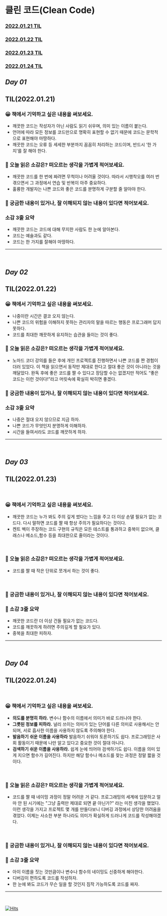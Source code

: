 # 클린 코드(Clean Code)

### [2022.01.21 TIL](#day-01)
### [2022.01.22 TIL](#day-02)
### [2022.01.23 TIL](#day-03)
### [2022.01.24 TIL](#day-04)

## **_Day 01_**
## TIL(2022.01.21) 


### 😀 책에서 기억하고 싶은 내용을 써보세요.
- 깨끗한 코드는 작성자가 아닌 사람도 읽기 쉬우며, 의미 있는 이름이 붙는다.
- 언어에 따라 모든 정보를 코드만으로 명확히 표현할 수 없기 때문에  코드는 문학적으로 표현해야 마땅하다.
- 깨끗한 코드는 오류 등 세세한 부분까지 꼼꼼히 처리하는 코드이며, 반드시 ‘한 가지’를 잘 해야 한다.

### 🤔 오늘 읽은 소감은? 떠오르는 생각을 가볍게 적어보세요.
- 깨끗한 코드를 한 번에 짜려면 무척이나 어려울 것이다. 따라서 시행착오를 여러 번 겪으면서 그 과정에서 연습 및 반복이 아주 중요하다.
- 훌륭한 개발자는 나쁜 코드와 좋은 코드를 분명하게 구분할 줄 알아야 한다.

### 🔎 궁금한 내용이 있거나, 잘 이해되지 않는 내용이 있다면 적어보세요.


### 소감 3줄 요약
- 깨끗한 코드는 코드에 대해 무지한 사람도 한 눈에 알아본다.
- 코드는 예술과도 같다.
- 코드는 한 가지를 잘해야 마땅하다.

---

</br>

## **_Day 02_**
## TIL(2022.01.22) 


### 😀 책에서 기억하고 싶은 내용을 써보세요.
- 나중이란 시간은 결코 오지 않는다.
- 나쁜 코드의 위험을 이해하지 못하는 관리자의 말을 따르는 행동은 프로그래머 답지 못하다.
- 코드를 최대한 깨끗하게 유지하는 습관을 들이는 것이 좋다.

### 🤔 오늘 읽은 소감은? 떠오르는 생각을 가볍게 적어보세요.
- 노마드 코더 강의를 들은 후에 개인 프로젝트를 진행하면서 나쁜 코드를 짠 경험이 더러 있었다. 이 책을 읽으면서 동작만 제대로 한다고 절대 좋은 것이 아니라는 것을 깨달았다. 완독 후에 좋은 코드를 짤 수 있다고 장담할 수는 없겠지만 적어도 “좋은 코드는 이런 것이다!”라고 머릿속에 확실히 박히면 좋겠다.


### 🔎 궁금한 내용이 있거나, 잘 이해되지 않는 내용이 있다면 적어보세요.


### 소감 3줄 요약
- 나중은 절대 오지 않으므로 지금 하자.
- 나쁜 코드가 무엇인지 분명하게 이해하자.
- 시간을 들여서라도 코드를 깨끗하게 하자.

---

</br>

## **_Day 03_**
## TIL(2022.01.23) 
</br>

### 😀 책에서 기억하고 싶은 내용을 써보세요.
- 깨끗한 코드는 누가 봐도 주의 깊게 썼다는 느낌을 주고 더 이상 손댈 필요가 없는 코드다. 다시 말하면 코드를 짤 때 항상 주의가 필요하다는 것이다.
- 켄트 벡이 주장하는 코드 구현의 규칙은 모든 테스트를 통과하고 중복이 없으며, 클래스나 메소드,함수 등을 최대한으로 줄이라는 것이다.
</br>


### 🤔 오늘 읽은 소감은? 떠오르는 생각을 가볍게 적어보세요.
- 코드를 짤 때 작은 단위로 쪼개서 하는 것이 좋다.

</br>

### 🔎 궁금한 내용이 있거나, 잘 이해되지 않는 내용이 있다면 적어보세요.



### 👀 소감 3줄 요약
- 깨끗한 코드란 더 이상 건들 필요가 없는 코드다.
- 코드를 깨끗하게 하려면 주의깊게 할 필요가 있다.
- 중복을 최대한 피하자.

---

</br>

## **_Day 04_**
## TIL(2022.01.24) 
</br>

### 😀 책에서 기억하고 싶은 내용을 써보세요.
- **의도를 분명히 하라.** 변수나 함수의 이름에서 의미가 바로 드러나야 한다.
- **그릇된 정보를 피하라.** 널리 쓰이는 의미가 있는 단어를 다른 의미로 사용해서는 안되며, 서로 흡사한 이름을 사용하지 않도록 주의해야 한다.
- **발음하기 쉬운 이름을 사용하라** 발음하기 쉬워야 토론하기도 쉽다. 프로그래밍은 사회 활동이기 때문에 나만 알고 있다고 중요한 것이 절대 아니다.
- **검색하기 쉬운 이름을 사용하라.** 쉽게 눈에 띄어야 검색하기도 쉽다. 이름을 의미 있게 지으면 함수가 길어진다. 하지만 해당 함수나 메소드를 찾는 과정은 정말 짧을 것이다.
</br>


### 🤔 오늘 읽은 소감은? 떠오르는 생각을 가볍게 적어보세요.
- 코드를 짤 때 네이밍 과정이 정말 어려운 거 같다. 프로그래밍의 세계에 입문하고 얼마 안 된 시기에는 "그냥 출력만 제대로 되면 끝 아닌가?" 라는 미친 생각을 했었다. 이런 생각을 가지고 프로젝트 몇 개를 만들다보니 디버깅 과정에서 상당한 어려움을 겪었다. 이제는 사소한 부분 하나라도 의미가 확실하게 드러나게 코드를 작성해야겠다.

</br>

### 🔎 궁금한 내용이 있거나, 잘 이해되지 않는 내용이 있다면 적어보세요.



### 👀 소감 3줄 요약
- 아이 이름을 짓는 것만큼이나 변수나 함수의 네이밍도 신중하게 해야한다.
- 디버깅이 편하도록 코드를 작성하자.
- 한 눈에 봐도 코드가 무슨 일을 할 것인지 짐작 가능하도록 코드를 짜자.

---

</br>

[![Hits](https://hits.seeyoufarm.com/api/count/incr/badge.svg?url=https%3A%2F%2Fgithub.com%2FHA-SEUNG-JEONG%2FCleanCodeReview%2Fedit%2Fmain%2FReview.md&count_bg=%2379C83D&title_bg=%23555555&icon=&icon_color=%23E7E7E7&title=hits&edge_flat=false)](https://hits.seeyoufarm.com)
</div>

